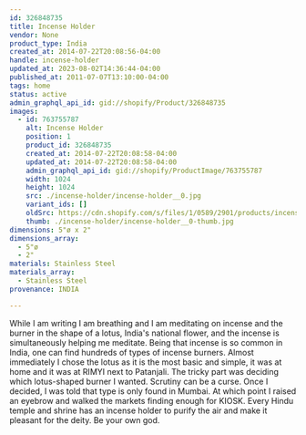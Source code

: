 ```yaml
---
id: 326848735
title: Incense Holder
vendor: None
product_type: India
created_at: 2014-07-22T20:08:56-04:00
handle: incense-holder
updated_at: 2023-08-02T14:36:44-04:00
published_at: 2011-07-07T13:10:00-04:00
tags: home
status: active
admin_graphql_api_id: gid://shopify/Product/326848735
images:
  - id: 763755787
    alt: Incense Holder
    position: 1
    product_id: 326848735
    created_at: 2014-07-22T20:08:58-04:00
    updated_at: 2014-07-22T20:08:58-04:00
    admin_graphql_api_id: gid://shopify/ProductImage/763755787
    width: 1024
    height: 1024
    src: ./incense-holder/incense-holder__0.jpg
    variant_ids: []
    oldSrc: https://cdn.shopify.com/s/files/1/0589/2901/products/incense_20holder.jpeg?v=1406074138
    thumb: ./incense-holder/incense-holder__0-thumb.jpg
dimensions: 5"ø x 2"
dimensions_array:
  - 5"ø
  - 2"
materials: Stainless Steel
materials_array:
  - Stainless Steel
provenance: INDIA

---
```


While I am writing I am breathing and I am meditating on incense and the burner in the shape of a lotus, India's national flower, and the incense is simultaneously helping me meditate. Being that incense is so common in India, one can find hundreds of types of incense burners. Almost immediately I chose the lotus as it is the most basic and simple, it was at home and it was at RIMYI next to Patanjali. The tricky part was deciding which lotus-shaped burner I wanted. Scrutiny can be a curse. Once I decided, I was told that type is only found in Mumbai. At which point I raised an eyebrow and walked the markets finding enough for KIOSK. Every Hindu temple and shrine has an incense holder to purify the air and make it pleasant for the deity. Be your own god.